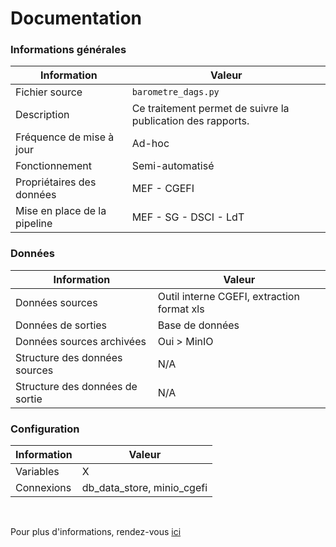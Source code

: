 # Documentation
### Informations générales
| Information | Valeur |
| -------- | -------- |
| Fichier source     | `barometre_dags.py`     |
| Description | Ce traitement permet de suivre la publication des rapports. |
| Fréquence de mise à jour | Ad-hoc |
| Fonctionnement | Semi-automatisé |
| Propriétaires des données | MEF - CGEFI |
| Mise en place de la pipeline | MEF - SG - DSCI - LdT |

### Données
| Information | Valeur |
| -------- | -------- |
| Données sources | Outil interne CGEFI, extraction format xls |
| Données de sorties | Base de données |
| Données sources archivées | Oui > MinIO |
| Structure des données sources | N/A |
| Structure des données de sortie | N/A |

### Configuration
| Information | Valeur |
| -------- | -------- |
| Variables | X |
| Connexions | db_data_store, minio_cgefi |

<br />

Pour plus d'informations, rendez-vous [ici](../../../README.md)
